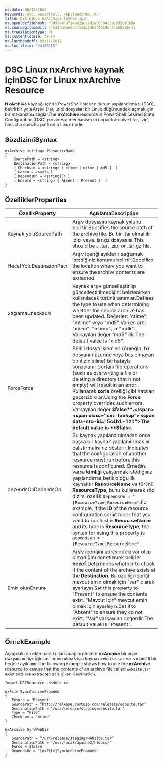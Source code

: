 ```yaml
---
ms.date: 06/12/2017
keywords: DSC, powershell, yapılandırma, Kur
title: DSC Linux nxArchive kaynak için
ms.openlocfilehash: 800954478f149e29c22d1a88304c3be9950f109a
ms.sourcegitcommit: 54534635eedacf531d8d6344019dc16a50b8b441
ms.translationtype: MT
ms.contentlocale: tr-TR
ms.lasthandoff: 05/16/2018
ms.locfileid: "34188675"
---
```

# <a name="dsc-for-linux-nxarchive-resource"></a><span data-ttu-id="5c4b1-103">DSC Linux nxArchive kaynak için</span><span class="sxs-lookup"><span data-stu-id="5c4b1-103">DSC for Linux nxArchive Resource</span></span>

<span data-ttu-id="5c4b1-104">**NxArchive** kaynağı içinde PowerShell istenen durum yapılandırması (DSC), belirli bir yola Arşivi (.tar, .zip) dosyaları bir Linux düğümündeki açmak için bir mekanizma sağlar.</span><span class="sxs-lookup"><span data-stu-id="5c4b1-104">The **nxArchive** resource in PowerShell Desired State Configuration (DSC) provides a mechanism to unpack archive (.tar, .zip) files at a specific path on a Linux node.</span></span>

## <a name="syntax"></a><span data-ttu-id="5c4b1-105">Sözdizimi</span><span class="sxs-lookup"><span data-stu-id="5c4b1-105">Syntax</span></span>

```
nxArchive <string> #ResourceName
{
    SourcePath = <string>
    DestinationPath = <string>
    [ Checksum = <string> { ctime | mtime | md5 }  ]
    [ Force = <bool> ]
    [ DependsOn = <string[]> ]
    [ Ensure = <string> { Absent | Present }  ]
}
```

## <a name="properties"></a><span data-ttu-id="5c4b1-106">Özellikler</span><span class="sxs-lookup"><span data-stu-id="5c4b1-106">Properties</span></span>

|  <span data-ttu-id="5c4b1-107">Özellik</span><span class="sxs-lookup"><span data-stu-id="5c4b1-107">Property</span></span> |  <span data-ttu-id="5c4b1-108">Açıklama</span><span class="sxs-lookup"><span data-stu-id="5c4b1-108">Description</span></span> |
|---|---|
| <span data-ttu-id="5c4b1-109">Kaynak yolu</span><span class="sxs-lookup"><span data-stu-id="5c4b1-109">SourcePath</span></span>| <span data-ttu-id="5c4b1-110">Arşiv dosyasını kaynak yolunu belirtir.</span><span class="sxs-lookup"><span data-stu-id="5c4b1-110">Specifies the source path of the archive file.</span></span> <span data-ttu-id="5c4b1-111">Bu bir .tar olmalıdır .zip, veya. tar.gz dosyasını.</span><span class="sxs-lookup"><span data-stu-id="5c4b1-111">This should be a .tar, .zip, or .tar.gz file.</span></span> |
| <span data-ttu-id="5c4b1-112">HedefYolu</span><span class="sxs-lookup"><span data-stu-id="5c4b1-112">DestinationPath</span></span>| <span data-ttu-id="5c4b1-113">Arşiv içeriği ayıklanır sağlamak istediğiniz konumu belirtir.</span><span class="sxs-lookup"><span data-stu-id="5c4b1-113">Specifies the location where you want to ensure the archive contents are extracted.</span></span>|
| <span data-ttu-id="5c4b1-114">Sağlama</span><span class="sxs-lookup"><span data-stu-id="5c4b1-114">Checksum</span></span>| <span data-ttu-id="5c4b1-115">Kaynak arşiv güncelleştirilip güncelleştirilmediğini belirlenirken kullanılacak türünü tanımlar.</span><span class="sxs-lookup"><span data-stu-id="5c4b1-115">Defines the type to use when determining whether the source archive has been updated.</span></span> <span data-ttu-id="5c4b1-116">Değerler: "ctime", "mtime" veya "md5".</span><span class="sxs-lookup"><span data-stu-id="5c4b1-116">Values are: "ctime", "mtime", or "md5".</span></span> <span data-ttu-id="5c4b1-117">Varsayılan değer "md5" dir.</span><span class="sxs-lookup"><span data-stu-id="5c4b1-117">The default value is "md5".</span></span>|
| <span data-ttu-id="5c4b1-118">Force</span><span class="sxs-lookup"><span data-stu-id="5c4b1-118">Force</span></span>| <span data-ttu-id="5c4b1-119">Belirli dosya işlemleri (örneğin, bir dosyanın üzerine veya boş olmayan bir dizin silme) bir hatayla sonuçlanır.</span><span class="sxs-lookup"><span data-stu-id="5c4b1-119">Certain file operations (such as overwriting a file or deleting a directory that is not empty) will result in an error.</span></span> <span data-ttu-id="5c4b1-120">Kullanarak **zorla** özelliği gibi hataları geçersiz kılar.</span><span class="sxs-lookup"><span data-stu-id="5c4b1-120">Using the **Force** property overrides such errors.</span></span> <span data-ttu-id="5c4b1-121">Varsayılan değer **$false**.</span><span class="sxs-lookup"><span data-stu-id="5c4b1-121">The default value is **$false**.</span></span>|
| <span data-ttu-id="5c4b1-122">dependsOn</span><span class="sxs-lookup"><span data-stu-id="5c4b1-122">DependsOn</span></span> | <span data-ttu-id="5c4b1-123">Bu kaynak yapılandırılmadan önce başka bir kaynak yapılandırmasını çalıştırmalısınız gösterir.</span><span class="sxs-lookup"><span data-stu-id="5c4b1-123">Indicates that the configuration of another resource must run before this resource is configured.</span></span> <span data-ttu-id="5c4b1-124">Örneğin, varsa **kimliği** çalıştırmak istediğiniz yapılandırma betik bloğu ilk kaynaktır **ResourceName** ve türünü **ResourceType**, bunu kullanarak söz dizimi özellik `DependsOn = "[ResourceType]ResourceName"`.</span><span class="sxs-lookup"><span data-stu-id="5c4b1-124">For example, if the **ID** of the resource configuration script block that you want to run first is **ResourceName** and its type is **ResourceType**, the syntax for using this property is `DependsOn = "[ResourceType]ResourceName"`.</span></span>|
| <span data-ttu-id="5c4b1-125">Emin olun</span><span class="sxs-lookup"><span data-stu-id="5c4b1-125">Ensure</span></span>| <span data-ttu-id="5c4b1-126">Arşiv içeriğini adresindeki var olup olmadığını denetlemek belirler **hedef**.</span><span class="sxs-lookup"><span data-stu-id="5c4b1-126">Determines whether to check if the content of the archive exists at the **Destination**.</span></span> <span data-ttu-id="5c4b1-127">Bu özelliği içeriği mevcut emin olmak için "var" olarak ayarlayın.</span><span class="sxs-lookup"><span data-stu-id="5c4b1-127">Set this property to "Present" to ensure the contents exist.</span></span> <span data-ttu-id="5c4b1-128">"Mevcut için" mevcut emin olmak için ayarlayın.</span><span class="sxs-lookup"><span data-stu-id="5c4b1-128">Set it to "Absent" to ensure they do not exist.</span></span> <span data-ttu-id="5c4b1-129">"Var" varsayılan değerdir.</span><span class="sxs-lookup"><span data-stu-id="5c4b1-129">The default value is "Present".</span></span>|

## <a name="example"></a><span data-ttu-id="5c4b1-130">Örnek</span><span class="sxs-lookup"><span data-stu-id="5c4b1-130">Example</span></span>

<span data-ttu-id="5c4b1-131">Aşağıdaki örnekte nasıl kullanılacağını gösterir **nxArchive** bir arşiv dosyasının içeriğini adlı emin olmak için kaynak `website.tar` var ve belirli bir hedefe ayıklanır.</span><span class="sxs-lookup"><span data-stu-id="5c4b1-131">The following example shows how to use the **nxArchive** resource to ensure that the contents of an archive file called `website.tar` exist and are extracted at a given destination.</span></span>

```
Import-DSCResource -Module nx

nxFile SyncArchiveFromWeb
{
   Ensure = "Present"
   SourcePath = “http://release.contoso.com/releases/website.tar”
   DestinationPath = "/usr/release/staging/website.tar"
   Type = "File"
   Checksum = “mtime”
}

nxArchive SyncWebDir
{
   SourcePath = “/usr/release/staging/website.tar”
   DestinationPath = “/usr/local/apache2/htdocs/”
   Force = $false
   DependsOn = "[nxFile]SyncArchiveFromWeb"
}
```